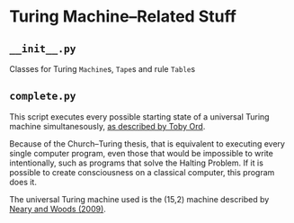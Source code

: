 # Turing Machine–Related Stuff

## `__init__.py`

Classes for Turing `Machine`s, `Tape`s and rule `Table`s

## `complete.py`

This script executes every possible starting state of a universal Turing machine simultanesously, [as described by Toby Ord](http://www.amirrorclear.net/academic/ideas/simulation/index.html).

Because of the Church–Turing thesis, that is equivalent to executing every single computer program, even those that would be impossible to write intentionally, such as programs that solve the Halting Problem.
If it is possible to create consciousness on a classical computer, this program does it.

The universal Turing machine used is the (15,2) machine described by [Neary and Woods (2009)](https://www.doi.org/10.3233/FI-2009-0008).
